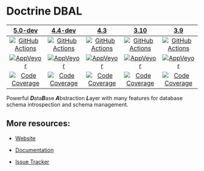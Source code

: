 # Doctrine DBAL

|                   [5.0-dev][5.0]                    |                   [4.4-dev][4.4]                    |                     [4.3][4.3]                      |                     [3.10][3.10]                      |                     [3.9][3.9]                      |
|:---------------------------------------------------:|:---------------------------------------------------:|:---------------------------------------------------:|:-----------------------------------------------------:|:---------------------------------------------------:|
|      [![GitHub Actions][GA 5.0 image]][GA 5.0]      |      [![GitHub Actions][GA 4.4 image]][GA 4.4]      |      [![GitHub Actions][GA 4.3 image]][GA 4.3]      |      [![GitHub Actions][GA 3.10 image]][GA 3.10]      |      [![GitHub Actions][GA 3.9 image]][GA 3.9]      |
|   [![AppVeyor][AppVeyor 5.0 image]][AppVeyor 5.0]   |   [![AppVeyor][AppVeyor 4.4 image]][AppVeyor 4.4]   |   [![AppVeyor][AppVeyor 4.3 image]][AppVeyor 4.3]   |   [![AppVeyor][AppVeyor 3.10 image]][AppVeyor 3.10]   |   [![AppVeyor][AppVeyor 3.9 image]][AppVeyor 3.9]   |
| [![Code Coverage][Coverage 5.0 image]][CodeCov 5.0] | [![Code Coverage][Coverage 4.4 image]][CodeCov 4.4] | [![Code Coverage][Coverage 4.3 image]][CodeCov 4.3] | [![Code Coverage][Coverage 3.10 image]][CodeCov 3.10] | [![Code Coverage][Coverage 3.9 image]][CodeCov 3.9] |

Powerful ***D***ata***B***ase ***A***bstraction ***L***ayer with many features for database schema introspection and schema management.

## More resources:

* [Website](http://www.doctrine-project.org/projects/dbal.html)
* [Documentation](http://docs.doctrine-project.org/projects/doctrine-dbal/en/latest/)
* [Issue Tracker](https://github.com/doctrine/dbal/issues)

  [Coverage 5.0 image]: https://codecov.io/gh/doctrine/dbal/branch/5.0.x/graph/badge.svg
  [5.0]: https://github.com/doctrine/dbal/tree/5.0.x
  [CodeCov 5.0]: https://codecov.io/gh/doctrine/dbal/branch/5.0.x
  [AppVeyor 5.0]: https://ci.appveyor.com/project/doctrine/dbal/branch/5.0.x
  [AppVeyor 5.0 image]: https://ci.appveyor.com/api/projects/status/i88kitq8qpbm0vie/branch/5.0.x?svg=true
  [GA 5.0]: https://github.com/doctrine/dbal/actions?query=workflow%3A%22Continuous+Integration%22+branch%3A5.0.x
  [GA 5.0 image]: https://github.com/doctrine/dbal/actions/workflows/continuous-integration.yml/badge.svg?branch=5.0.x

  [Coverage 4.4 image]: https://codecov.io/gh/doctrine/dbal/branch/4.4.x/graph/badge.svg
  [4.4]: https://github.com/doctrine/dbal/tree/4.4.x
  [CodeCov 4.4]: https://codecov.io/gh/doctrine/dbal/branch/4.4.x
  [AppVeyor 4.4]: https://ci.appveyor.com/project/doctrine/dbal/branch/4.4.x
  [AppVeyor 4.4 image]: https://ci.appveyor.com/api/projects/status/i88kitq8qpbm0vie/branch/4.4.x?svg=true
  [GA 4.4]: https://github.com/doctrine/dbal/actions?query=workflow%3A%22Continuous+Integration%22+branch%3A4.4.x
  [GA 4.4 image]: https://github.com/doctrine/dbal/actions/workflows/continuous-integration.yml/badge.svg?branch=4.4.x

  [Coverage 4.3 image]: https://codecov.io/gh/doctrine/dbal/branch/4.3.x/graph/badge.svg
  [4.3]: https://github.com/doctrine/dbal/tree/4.3.x
  [CodeCov 4.3]: https://codecov.io/gh/doctrine/dbal/branch/4.3.x
  [AppVeyor 4.3]: https://ci.appveyor.com/project/doctrine/dbal/branch/4.3.x
  [AppVeyor 4.3 image]: https://ci.appveyor.com/api/projects/status/i88kitq8qpbm0vie/branch/4.3.x?svg=true
  [GA 4.3]: https://github.com/doctrine/dbal/actions?query=workflow%3A%22Continuous+Integration%22+branch%3A4.3.x
  [GA 4.3 image]: https://github.com/doctrine/dbal/actions/workflows/continuous-integration.yml/badge.svg?branch=4.3.x

  [Coverage 3.10 image]: https://codecov.io/gh/doctrine/dbal/branch/3.10.x/graph/badge.svg
  [3.10]: https://github.com/doctrine/dbal/tree/3.10.x
  [CodeCov 3.10]: https://codecov.io/gh/doctrine/dbal/branch/3.10.x
  [AppVeyor 3.10]: https://ci.appveyor.com/project/doctrine/dbal/branch/3.10.x
  [AppVeyor 3.10 image]: https://ci.appveyor.com/api/projects/status/i88kitq8qpbm0vie/branch/3.10.x?svg=true
  [GA 3.10]: https://github.com/doctrine/dbal/actions?query=workflow%3A%22Continuous+Integration%22+branch%3A3.10.x
  [GA 3.10 image]: https://github.com/doctrine/dbal/actions/workflows/continuous-integration.yml/badge.svg?branch=3.10.x

  [Coverage 3.9 image]: https://codecov.io/gh/doctrine/dbal/branch/3.9.x/graph/badge.svg
  [3.9]: https://github.com/doctrine/dbal/tree/3.9.x
  [CodeCov 3.9]: https://codecov.io/gh/doctrine/dbal/branch/3.9.x
  [AppVeyor 3.9]: https://ci.appveyor.com/project/doctrine/dbal/branch/3.9.x
  [AppVeyor 3.9 image]: https://ci.appveyor.com/api/projects/status/i88kitq8qpbm0vie/branch/3.9.x?svg=true
  [GA 3.9]: https://github.com/doctrine/dbal/actions?query=workflow%3A%22Continuous+Integration%22+branch%3A3.9.x
  [GA 3.9 image]: https://github.com/doctrine/dbal/actions/workflows/continuous-integration.yml/badge.svg?branch=3.9.x
